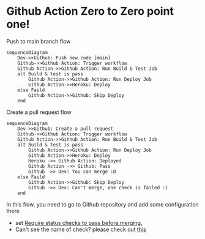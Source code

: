 # Github Action Zero to Zero point one!

Push to main branch flow

```mermaid
sequenceDiagram
    Dev->>Github: Push new code [main]
    Github->>Github Action: Trigger workflow
    Github Action->>Github Action: Run Build & Test Job
    alt Build & test is pass
        Github Action->>Github Action: Run Deploy Job
        Github Action->>Heroku: Deploy
    else Faild
        Github Action->>Github: Skip Deploy
    end
```


Create a pull request flow

```mermaid
sequenceDiagram
    Dev->>Github: Create a pull request
    Github->>Github Action: Trigger workflow
    Github Action->>Github Action: Run Build & Test Job
    alt Build & test is pass
        Github Action->>Github Action: Run Deploy Job
        Github Action->>Heroku: Deploy
        Heroku ->> Github Action: Deployed
        Github Action ->> Github: Pass
        Github ->> Dev: You can merge :D
    else Faild
        Github Action->>Github: Skip Deploy
        Github ->> Dev: Can't merge, one check is failed :(
    end
```
In this flow, you need to go to Github repository and add some configuration there
- set [Require status checks to pass before merging.](https://docs.github.com/en/repositories/configuring-branches-and-merges-in-your-repository/defining-the-mergeability-of-pull-requests/managing-a-branch-protection-rule)
- Can't see the name of check? please check out [this](https://stackoverflow.com/questions/68554735/github-action-status-check-missing-from-the-list-of-checks-in-protected-branch-s#comment123779008_68613319)
            
